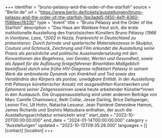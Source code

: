 +++
identifier = "bruno-pelassy-and-the-order-of-the-starfish"
source = "Berlin.de"
url = "https://www.berlin.de/tickets/ausstellungen/bruno-pelassy-and-the-order-of-the-starfish-1be3add5-f450-4e1f-8360-f586eecf833f/"
type = "event"
title = "Bruno Pélassy and the Order of the Starfish"
description = "Das Haus am Waldsee freut sich, die erste institutionelle Ausstellung des französischen Künstlers Bruno Pélassy (*1966 in Vientiane, Laos, †2002 in Nizza, Frankreich) in Deutschland zu präsentieren. Durch formale und spielerische Materialexzesse in Skulptur, Couture und Schmuck, Zeichnung und Film erkundet die Ausstellung seine Praxis als persönliche und politische Auseinandersetzung mit den Konventionen des Begehrens, von Gender, Werten und Gesundheit, sowie als Appell für die Auflösung festgefahrener Binaritäten.Maßgeblich beeinflusst durch eine frühe HIV-Diagnose reflektiert Pélassy in seinem Werk die ambivalente Dynamik von Krankheit und Tod sowie das Verständnis des Körpers als poröse, unwägbare Entität. In der Ausstellung tritt Pélassys künstlerischer Ansatz mit ausgewählten Kunstwerken und Ephemera seiner Zeitgenoss*innen sowie heute arbeitender Künstler*innen in den Austausch. Die Gruppenausstellung wird unter anderem Beiträge von Marc Camille Chaimowicz, Beth Collar, Jesse Darling, Brice Dellsperger, Leonor Fini, Ull Hohn, Natacha Lesueur, Jean Painlevé  Geneviève Hamon, James Richards und Soshiro Matsubara enthalten, der auch die Ausstellungsarchitektur entwickeln wird."
start_date = "2023-10-20T00:00:00.000"
end_date = "2024-01-14T00:00:00.000"
category = "Ausstellungen"
updated = "2023-10-13T09:35:28.000"
languages = []
[contact]
[location]
+++
